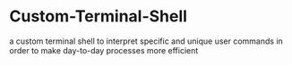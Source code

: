 # Custom-Terminal-Shell
a custom terminal shell to interpret specific and unique user commands in order to make day-to-day processes more efficient
